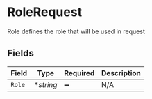 # RoleRequest

Role defines the role that will be used in request


## Fields

| Field              | Type               | Required           | Description        |
| ------------------ | ------------------ | ------------------ | ------------------ |
| `Role`             | **string*          | :heavy_minus_sign: | N/A                |